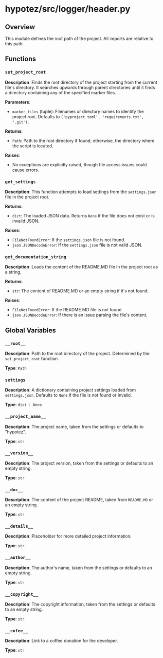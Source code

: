 # hypotez/src/logger/header.py

## Overview

This module defines the root path of the project. All imports are relative to this path.

## Functions

### `set_project_root`

**Description**: Finds the root directory of the project starting from the current file's directory.  It searches upwards through parent directories until it finds a directory containing any of the specified marker files.

**Parameters**:

- `marker_files` (tuple): Filenames or directory names to identify the project root.  Defaults to `('pyproject.toml', 'requirements.txt', '.git')`.


**Returns**:

- `Path`: Path to the root directory if found; otherwise, the directory where the script is located.


**Raises**:

- No exceptions are explicitly raised, though file access issues could cause errors.


### `get_settings`

**Description**: This function attempts to load settings from the `settings.json` file in the project root.


**Returns**:

- `dict`:  The loaded JSON data.  Returns `None` if the file does not exist or is invalid JSON.


**Raises**:

- `FileNotFoundError`: If the `settings.json` file is not found.
- `json.JSONDecodeError`: If the `settings.json` file is not valid JSON.


### `get_documentation_string`

**Description**: Loads the content of the README.MD file in the project root as a string.


**Returns**:

- `str`: The content of README.MD or an empty string if it's not found.

**Raises**:

- `FileNotFoundError`: If the README.MD file is not found.
- `json.JSONDecodeError`: If there is an issue parsing the file's content.


## Global Variables

### `__root__`

**Description**: Path to the root directory of the project. Determined by the `set_project_root` function.

**Type**: `Path`


### `settings`

**Description**: A dictionary containing project settings loaded from `settings.json`.  Defaults to `None` if the file is not found or invalid.

**Type**: `dict | None`


### `__project_name__`

**Description**: The project name, taken from the settings or defaults to "hypotez".

**Type**: `str`


### `__version__`

**Description**: The project version, taken from the settings or defaults to an empty string.

**Type**: `str`

### `__doc__`

**Description**: The content of the project README, taken from `README.MD` or an empty string.

**Type**: `str`


### `__details__`

**Description**: Placeholder for more detailed project information.

**Type**: `str`

### `__author__`

**Description**: The author's name, taken from the settings or defaults to an empty string.

**Type**: `str`

### `__copyright__`

**Description**: The copyright information, taken from the settings or defaults to an empty string.

**Type**: `str`


### `__cofee__`

**Description**: Link to a coffee donation for the developer.

**Type**: `str`